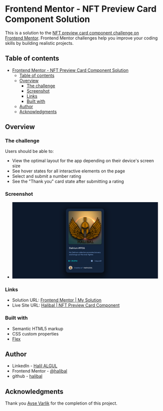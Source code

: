 # Frontend Mentor - NFT Preview Card Component Solution

This is a solution to the [NFT preview card component challenge on Frontend Mentor](https://www.frontendmentor.io/challenges/interactive-rating-component-koxpeBUmI). Frontend Mentor challenges help you improve your coding skills by building realistic projects.

## Table of contents

- [Frontend Mentor - NFT Preview Card Component Solution](#frontend-mentor---nft-preview-card-component-solution)
  - [Table of contents](#table-of-contents)
  - [Overview](#overview)
    - [The challenge](#the-challenge)
    - [Screenshot](#screenshot)
    - [Links](#links)
    - [Built with](#built-with)
  - [Author](#author)
  - [Acknowledgments](#acknowledgments)

## Overview

### The challenge

Users should be able to:

- View the optimal layout for the app depending on their device's screen size
- See hover states for all interactive elements on the page
- Select and submit a number rating
- See the "Thank you" card state after submitting a rating

### Screenshot

- ![My screenshot](https://raw.githubusercontent.com/halibal/nft-preview-card-component/main/images/nft_preview_car_component_project.png)

### Links

- Solution URL: [Frontend Mentor | My Solution](https://www.frontendmentor.io/solutions/interactive-rating-component-html-js-css-bootstrap-r1NJ0ru4q)
- Live Site URL: [Halibal | NFT Preview Card Component](https://halibal.github.io/nft-preview-card-component/)

### Built with

- Semantic HTML5 markup
- CSS custom properties
- [Flex](https://getbootstrap.com/docs/5.0/utilities/flex/)

## Author

- LinkedIn - [Halil ALGUL](https://www.linkedin.com/in/halilagul/)
- Frontend Mentor - [@halibal](https://www.frontendmentor.io/profile/halibal)
- github - [halibal](https://github.com/halibal)

## Acknowledgments

Thank you [Ayse Varlik](https://www.frontendmentor.io/profile/aysevarlik) for the completion of this project.
